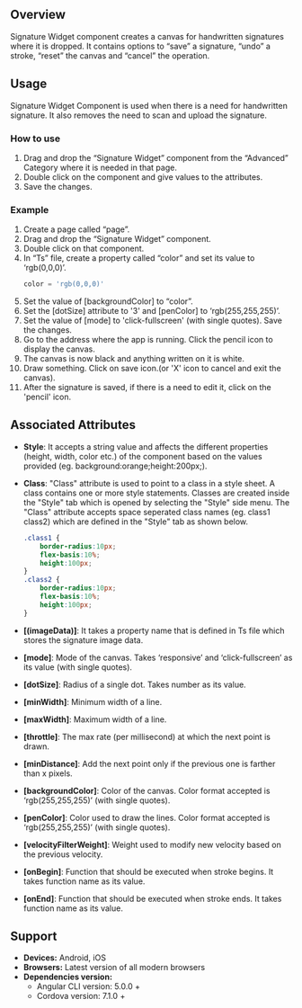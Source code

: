 ## Overview
Signature Widget component creates a canvas for handwritten signatures where it is dropped. It contains options to “save” a signature, “undo” a stroke, “reset” the canvas and “cancel” the operation. 

## Usage
Signature Widget Component is used when there is a need for handwritten signature. It also removes the need to scan and upload the signature.

### How to use

1. Drag and drop the “Signature Widget” component from the “Advanced” Category where it is needed in that page.
2. Double click on the component and give values to the attributes.
3. Save the changes.
### Example

1. Create a page called “page”.
2. Drag and drop the “Signature Widget” component.
3. Double click on that component.
4. In “Ts” file, create a property called “color” and set its value to ‘rgb(0,0,0)’.
    ```typescript
    color = 'rgb(0,0,0)'
    ```
5. Set the value of [backgroundColor] to “color”.
6. Set the [dotSize] attribute to '3' and [penColor] to ‘rgb(255,255,255)’.
7. Set the value of [mode] to 'click-fullscreen' (with single quotes). Save the changes.
8. Go to the address where the app is running. Click the pencil icon to display the canvas.
9. The canvas is now black and anything written on it is white.
10. Draw something. Click on save icon.(or 'X' icon to cancel and exit the canvas).
11. After the signature is saved, if there is a need to edit it, click on the 'pencil' icon.


## Associated Attributes
- **Style**: It accepts a string value and affects the different properties (height, width, color etc.) of the component based on the values provided (eg. background:orange;height:200px;).

- **Class**: "Class" attribute is used to point to a class in a style sheet. A class contains one or more style statements. Classes are created inside the "Style" tab which is opened by selecting the "Style" side menu. The "Class" attribute accepts space seperated class names (eg. class1 class2) which are defined in the "Style" tab as shown below.
    ```css
    .class1 {
        border-radius:10px;
        flex-basis:10%;
        height:100px;
    }
    .class2 {
        border-radius:10px;
        flex-basis:10%;
        height:100px;
    }
    
    ```
- **[(imageData)]**: It takes a property name that is defined in Ts file which stores the signature image data.
- **[mode]**: Mode of the canvas. Takes ‘responsive’ and ‘click-fullscreen’ as its value (with single quotes).
- **[dotSize]**: Radius of a single dot. Takes number as its value.
- **[minWidth]**: Minimum width of a line.
- **[maxWidth]**: Maximum width of a line.
- **[throttle]**:  The max rate (per millisecond) at which the next point is drawn.
- **[minDistance]**: Add the next point only if the previous one is farther than x pixels.
- **[backgroundColor]**: Color of the canvas. Color format accepted is ‘rgb(255,255,255)’ (with single quotes).
- **[penColor]**: Color used to draw the lines. Color format accepted is ‘rgb(255,255,255)’ (with single quotes).
- **[velocityFilterWeight]**: Weight used to modify new velocity based on the previous velocity.
- **[onBegin]**: Function that should be executed when stroke begins. It takes function name as its value.
- **[onEnd]**: Function that should be executed when stroke ends. It takes function name as its value.

## Support
- **Devices:** Android, iOS
- **Browsers:**  Latest version of all modern browsers
- **Dependencies version:** 
    - Angular CLI version: 5.0.0 + 
    - Cordova version: 7.1.0 +

